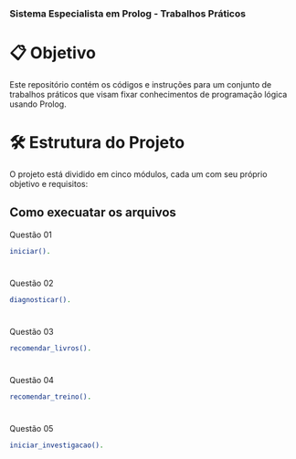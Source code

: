 ### Sistema Especialista em Prolog - Trabalhos Práticos

# 📋 Objetivo

Este repositório contém os códigos e instruções para um conjunto de trabalhos práticos que visam fixar conhecimentos de programação lógica usando Prolog.

# 🛠 Estrutura do Projeto
O projeto está dividido em cinco módulos, cada um com seu próprio objetivo e requisitos:

## Como execuatar os arquivos

Questão 01 

   ````bash
   iniciar().
   ````
   # 

Questão 02
   ````bash
   diagnosticar().
   ````
   #
   
Questão 03
   ````bash
   recomendar_livros().
   ````
   # 
   
Questão 04
   ````bash
  recomendar_treino().
   ````
   #
   
Questão 05
   ````bash
   iniciar_investigacao().
   ````
